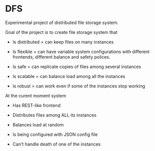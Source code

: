 # DFS

Experimental project of distributed file storage system.

Goal of the project is to create file storage system that

- Is distributed = can keep files on many instances

- Is flexible = can have variable system configurations with different frontends, different balance and safety polices.

- Is safe = can replicate copies of files among several instances 

- Is scalable = can balance load among all the instances

- Is robust = can work even if some of the instances stop working


At the curent moment system

- Has REST-like frontend

- Distributes files among ALL its instances

- Balances load at random

- Is being configured with JSON config file

- Can't handle death of one of the instances

